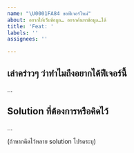 ```yaml
---
name: "\U0001FA84 ขอฟีเจอร์ใหม่"
about: อยากให้เว็บข้อมูล… อยากค้นหาข้อมูล…ได้
title: 'Feat: '
labels: ''
assignees: ''

---
```


## เล่าคร่าวๆ ว่าทำไมถึงอยากได้ฟีเจอร์นี้

…

## Solution ที่ต้องการหรือคิดไว้

…

(ถ้าหากคิดไว้หลาย solution โปรดระบุ)
